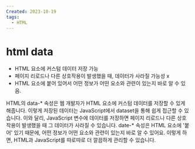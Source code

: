 ```yaml
---
Created: 2023-10-19
tags:
  - HTML
---
```

# html data
- HTML 요소에 커스텀 데이터 저장 가능
- 페이지 리로드나 다른 상호작용이 발생했을 때, 데이터가 사라질 가능성 x
- HTML 요소에 붙어 있어서 어떤 정보가 어떤 요소와 관련이 있는지 바로 알 수 있음.


HTML의 data-* 속성은 웹 개발자가 HTML 요소에 커스텀 데이터를 저장할 수 있게 해줍니다. 이렇게 저장된 데이터는 JavaScript에서 dataset을 통해 쉽게 접근할 수 있습니다. 이와 달리, JavaScript 변수에 데이터를 저장하면 페이지 리로드나 다른 상호작용이 발생했을 때 그 데이터가 사라질 수 있습니다. date-* 속성은 HTML 요소에 '붙어' 있기 때문에, 어떤 정보가 어떤 요소와 관련이 있는지 바로 알 수 있어요. 이렇게 하면, HTML과 JavaScript를 따로따로 더 깔끔하게 관리할 수 있습니다.
